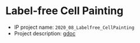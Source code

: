 # Label-free Cell Painting

- IP project name: `2020_08_Labelfree_CellPainting`
- Project description: [gdoc](https://docs.google.com/document/d/1ZyQDczsbc-DonxjWNo-iAAm9kEFpi7IR9RuBkGIqa9g/edit?usp=sharing)

